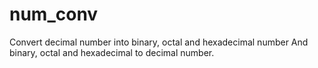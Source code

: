 # num_conv
Convert decimal number into binary, octal and hexadecimal number
And binary, octal and hexadecimal to decimal number.
